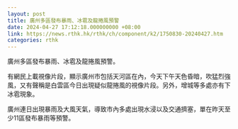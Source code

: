 ```yaml
---
layout: post
title: 廣州多區發布暴雨、冰雹及龍捲風預警
date: 2024-04-27 17:12:18.000000000 +08:00
link: https://news.rthk.hk/rthk/ch/component/k2/1750830-20240427.htm
categories: rthk
---
```


廣州多區發布暴雨、冰雹及龍捲風預警。

有網民上載視像片段，顯示廣州市包括天河區在內，今天下午天色昏暗，吹猛烈強風，又有聲稱是白雲區今日出現疑似龍捲風的視像片段。另外，增城等多處亦有下冰雹現象。

廣州連日出現暴雨及大風天氣，導致市內多處出現水浸以及交通擠塞，單在昨天至少11區發布暴雨等預警。
